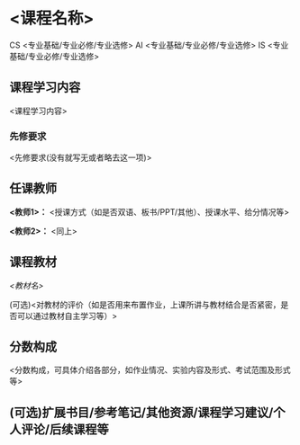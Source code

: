 # <课程名称> 
<div class="badges">
<span class="badge cs-badge">CS <专业基础/专业必修/专业选修></span>
<span class="badge ai-badge">AI <专业基础/专业必修/专业选修></span>
<span class="badge ai-badge">IS <专业基础/专业必修/专业选修></span>
</div>

## 课程学习内容

<课程学习内容>

### 先修要求

<先修要求(没有就写无或者略去这一项)>

## 任课教师

**<教师1>：** <授课方式（如是否双语、板书/PPT/其他）、授课水平、给分情况等>

**<教师2>：** <同上>

## 课程教材

*<教材名>*

(可选)<对教材的评价（如是否用来布置作业，上课所讲与教材结合是否紧密，是否可以通过教材自主学习等）>

## 分数构成

<分数构成，可具体介绍各部分，如作业情况、实验内容及形式、考试范围及形式等>

## (可选)扩展书目/参考笔记/其他资源/课程学习建议/个人评论/后续课程等